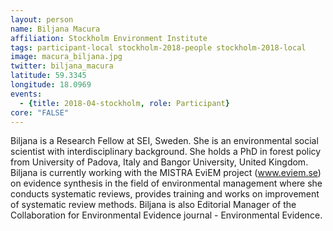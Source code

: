 ```yaml
---
layout: person
name: Biljana Macura
affiliation: Stockholm Environment Institute
tags: participant-local stockholm-2018-people stockholm-2018-local
image: macura_biljana.jpg
twitter: biljana_macura
latitude: 59.3345
longitude: 18.0969
events:
  - {title: 2018-04-stockholm, role: Participant}
core: "FALSE"
---
```

Biljana is a Research Fellow at SEI, Sweden. She is an environmental social scientist with interdisciplinary background. She holds a PhD in forest policy from University of Padova, Italy and Bangor University, United Kingdom. Biljana is currently working with the MISTRA EviEM project (<a href="http://www.eviem.se" target="_blank" rel="noopener">www.eviem.se</a>) on evidence synthesis in the field of environmental management where she conducts systematic reviews, provides training and works on improvement of systematic review methods. Biljana is also Editorial Manager of the Collaboration for Environmental Evidence journal - Environmental Evidence.